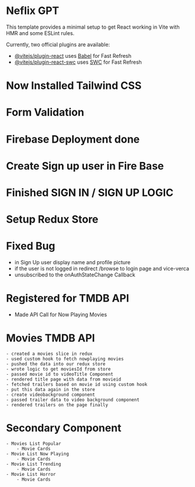 # Neflix GPT 

This template provides a minimal setup to get React working in Vite with HMR and some ESLint rules.

Currently, two official plugins are available:

- [@vitejs/plugin-react](https://github.com/vitejs/vite-plugin-react/blob/main/packages/plugin-react/README.md) uses [Babel](https://babeljs.io/) for Fast Refresh
- [@vitejs/plugin-react-swc](https://github.com/vitejs/vite-plugin-react-swc) uses [SWC](https://swc.rs/) for Fast Refresh

# Now Installed Tailwind CSS

# Form Validation 

# Firebase Deployment done 

# Create Sign up user in Fire Base

# Finished SIGN IN / SIGN UP LOGIC

# Setup Redux Store

# Fixed Bug 
- in Sign Up user display name and profile picture
- if the user is not logged in redirect /browse to login page and vice-verca
- unsubscribed to the onAuthStateChange Callback

# Registered for TMDB API
- Made API Call for Now Playing Movies

# Movies TMDB API 
    - created a movies slice in redux 
    - used custom hook to fetch nowplaying movies
    - pushed the data into our redux store
    - wrote logic to get moviesId from store
    - passed movie id to videoTitle Component 
    - rendered title page with data from movieid
    - fetched trailers based on movie id using custom hook
    - put this data again in the store
    - create videobackground component 
    - passed trailer data to video background component
    - rendered trailers on the page finally 
# Secondary Component 
    - Movies List Popular 
        - Movie Cards
    - Movie List Now Playing
        - Movie Cards
    - Movie List Trending 
        - Movie Cards
    - Movie List Horror
        - Movie Cards